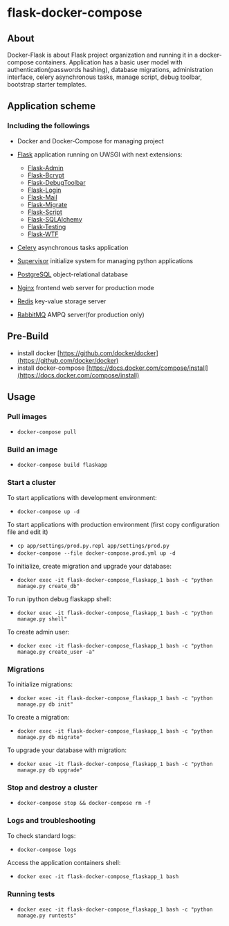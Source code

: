 # flask-docker-compose

## About

Docker-Flask is about Flask project organization and running it in a
docker-compose containers.
Application has a basic user model with authentication(passwords hashing),
database migrations,
administration interface, celery asynchronous tasks, manage script,
debug toolbar, bootstrap starter templates.

## Application scheme

### Including the followings

-   Docker and Docker-Compose for managing project

-   [Flask](https://github.com/mitsuhiko/flask) application running on UWSGI
with next extensions:

    - [Flask-Admin](https://github.com/flask-admin/flask-admin)
    - [Flask-Bcrypt](https://github.com/maxcountryman/flask-bcrypt)
    - [Flask-DebugToolbar](https://github.com/mgood/flask-debugtoolbar)
    - [Flask-Login](https://github.com/maxcountryman/flask-login)
    - [Flask-Mail](https://github.com/mattupstate/flask-mail)
    - [Flask-Migrate](https://github.com/miguelgrinberg/Flask-Migrate)
    - [Flask-Script](https://github.com/smurfix/flask-script)
    - [Flask-SQLAlchemy](https://github.com/mitsuhiko/flask-sqlalchemy)
    - [Flask-Testing](https://github.com/jarus/flask-testing)
    - [Flask-WTF](https://github.com/lepture/flask-wtf)


-   [Celery](http://www.celeryproject.org/install/) asynchronous tasks
application


-   [Supervisor](http://supervisord.org/) initialize system for managing python
applications


-   [PostgreSQL](http://www.postgresql.org/) object-relational database


-   [Nginx](http://nginx.org/) frontend web server for production
mode


-   [Redis](http://redis.io/) key-value storage server


-   [RabbitMQ](http://www.rabbitmq.com/) AMPQ server(for production only)

## Pre-Build

-   install docker [https://github.com/docker/docker](https://github.com/docker/docker)
-   install docker-compose [https://docs.docker.com/compose/install](https://docs.docker.com/compose/install)

## Usage

### Pull images

-   ```docker-compose pull```

### Build an image

-   ```docker-compose build flaskapp```

### Start a cluster

To start applications with development environment:

-   ```docker-compose up -d```

To start applications with production environment
(first copy configuration file and edit it)

-   ```cp app/settings/prod.py.repl app/settings/prod.py```
-   ```docker-compose --file docker-compose.prod.yml up -d```

To initialize, create migration and upgrade your database:

- ```docker exec -it flask-docker-compose_flaskapp_1 bash -c "python manage.py create_db"```

To run ipython debug flaskapp shell:

- ```docker exec -it flask-docker-compose_flaskapp_1 bash -c "python manage.py shell"```

To create admin user:

- ```docker exec -it flask-docker-compose_flaskapp_1 bash -c "python manage.py create_user -a"```

### Migrations

To initialize migrations:

- ```docker exec -it flask-docker-compose_flaskapp_1 bash -c "python manage.py db init"```

To create a migration:

- ```docker exec -it flask-docker-compose_flaskapp_1 bash -c "python manage.py db migrate"```

To upgrade your database with migration:

- ```docker exec -it flask-docker-compose_flaskapp_1 bash -c "python manage.py db upgrade"```

### Stop and destroy a cluster

- ```docker-compose stop && docker-compose rm -f```

### Logs and troubleshooting

To check standard logs:

- ```docker-compose logs```

Access the application containers shell:

- ```docker exec -it flask-docker-compose_flaskapp_1 bash```

### Running tests

- ```docker exec -it flask-docker-compose_flaskapp_1 bash -c "python manage.py runtests"```
